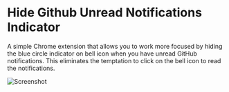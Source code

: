 # Hide Github Unread Notifications Indicator
A simple Chrome extension that allows you to work more focused by hiding the blue circle indicator on bell icon when you have unread GitHub notifications. This eliminates the temptation to click on the bell icon to read the notifications.

![Screenshot](https://user-images.githubusercontent.com/24459435/170791550-3cebca62-e03d-4f7b-a147-04c1c041fff1.png)
